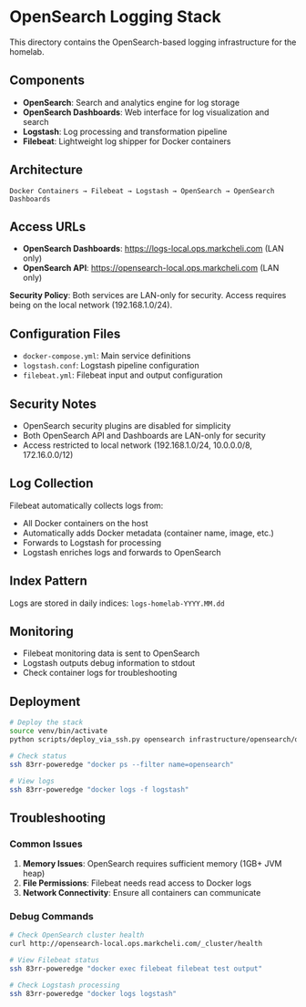 # OpenSearch Logging Stack

This directory contains the OpenSearch-based logging infrastructure for the homelab.

## Components

- **OpenSearch**: Search and analytics engine for log storage
- **OpenSearch Dashboards**: Web interface for log visualization and search
- **Logstash**: Log processing and transformation pipeline
- **Filebeat**: Lightweight log shipper for Docker containers

## Architecture

```
Docker Containers → Filebeat → Logstash → OpenSearch → OpenSearch Dashboards
```

## Access URLs

- **OpenSearch Dashboards**: https://logs-local.ops.markcheli.com (LAN only)
- **OpenSearch API**: https://opensearch-local.ops.markcheli.com (LAN only)

**Security Policy**: Both services are LAN-only for security. Access requires being on the local network (192.168.1.0/24).

## Configuration Files

- `docker-compose.yml`: Main service definitions
- `logstash.conf`: Logstash pipeline configuration
- `filebeat.yml`: Filebeat input and output configuration

## Security Notes

- OpenSearch security plugins are disabled for simplicity
- Both OpenSearch API and Dashboards are LAN-only for security
- Access restricted to local network (192.168.1.0/24, 10.0.0.0/8, 172.16.0.0/12)

## Log Collection

Filebeat automatically collects logs from:
- All Docker containers on the host
- Automatically adds Docker metadata (container name, image, etc.)
- Forwards to Logstash for processing
- Logstash enriches logs and forwards to OpenSearch

## Index Pattern

Logs are stored in daily indices: `logs-homelab-YYYY.MM.dd`

## Monitoring

- Filebeat monitoring data is sent to OpenSearch
- Logstash outputs debug information to stdout
- Check container logs for troubleshooting

## Deployment

```bash
# Deploy the stack
source venv/bin/activate
python scripts/deploy_via_ssh.py opensearch infrastructure/opensearch/docker-compose.yml

# Check status
ssh 83rr-poweredge "docker ps --filter name=opensearch"

# View logs
ssh 83rr-poweredge "docker logs -f logstash"
```

## Troubleshooting

### Common Issues

1. **Memory Issues**: OpenSearch requires sufficient memory (1GB+ JVM heap)
2. **File Permissions**: Filebeat needs read access to Docker logs
3. **Network Connectivity**: Ensure all containers can communicate

### Debug Commands

```bash
# Check OpenSearch cluster health
curl http://opensearch-local.ops.markcheli.com/_cluster/health

# View Filebeat status
ssh 83rr-poweredge "docker exec filebeat filebeat test output"

# Check Logstash processing
ssh 83rr-poweredge "docker logs logstash"
```
